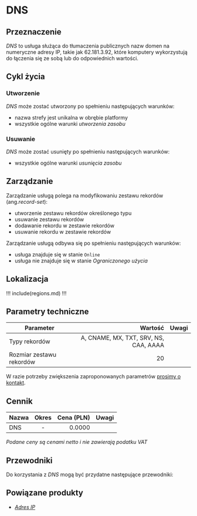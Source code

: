 # DNS

## Przeznaczenie

*DNS* to usługa służąca do tłumaczenia publicznych nazw domen na numeryczne adresy IP, takie jak 62.181.3.92, które komputery wykorzystują do łączenia się ze sobą lub do odpowiednich wartości.

<!--MBu: nie rozumiem "lub do odpowiednich wartości"-->

## Cykl życia

### Utworzenie

*DNS* może zostać utworzony po spełnieniu następujących warunków:

 * nazwa strefy jest unikalna w obrębie platformy
 * wszystkie ogólne warunki *utworzenia zasobu*

### Usuwanie

*DNS* może zostać usunięty po spełnieniu następujących warunków:

 * wszystkie ogólne warunki *usunięcia zasobu*

## Zarządzanie

Zarządzanie usługą polega na modyfikowaniu zestawu rekordów (ang.*record-set*):

 * utworzenie zestawu rekordów określonego typu
 * usuwanie zestawu rekordów
 * dodawanie rekordu w zestawie rekordów
 * usuwanie rekordu w zestawie rekordów

Zarządzanie usługą odbywa się po spełnieniu następujących warunków: 

* usługa znajduje się w stanie ```Online```
* usługa nie znajduje się w stanie *Ograniczonego użycia*

## Lokalizacja

!!! include(regions.md) !!!

## Parametry techniczne

Parameter                | Wartość                                |Uwagi
------------------------ | -------------------------------------: | ---
Typy rekordów            | A, CNAME, MX, TXT, SRV, NS, CAA,  AAAA |
Rozmiar zestawu rekordów |                                     20 |

W razie potrzeby zwiększenia zaproponowanych parametrów [prosimy o kontakt](/about-us/contact.md).

## Cennik

Nazwa  | Okres  | Cena (PLN) | Uwagi
------ | :----: | ---------: | :----:
DNS    |   -    |     0.0000 | 

<!-- TODO: Create a service "dns" -->

*Podane ceny są cenami netto i nie zawierają podatku VAT*

## Przewodniki

Do korzystania z *DNS* mogą być przydatne następujące przewodniki:

<PageList path_re="guide/networking/dns/"/>

## Powiązane produkty

* *[Adres IP](/resource/networking/ip-address.md)*